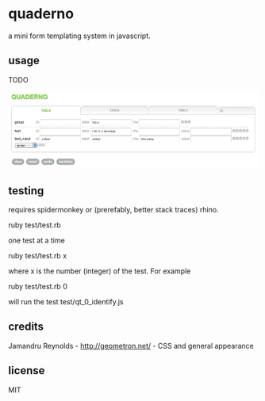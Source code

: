 
# quaderno

a mini form templating system in javascript.


## usage

TODO

![edition](doc/edition.png)


## testing

requires spidermonkey or (prerefably, better stack traces) rhino.

  ruby test/test.rb

one test at a time

  ruby test/test.rb x

where x is the number (integer) of the test. For example

  ruby test/test.rb 0

will run the test test/qt_0_identify.js


## credits

Jamandru Reynolds - http://geometron.net/ - CSS and general appearance


## license

MIT

